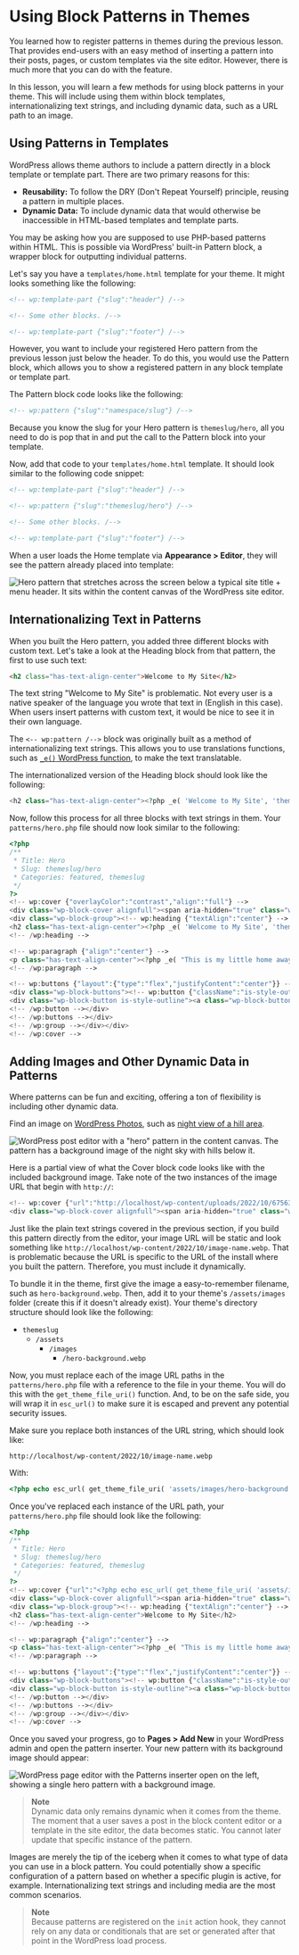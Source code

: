 # Using Block Patterns in Themes

You learned how to register patterns in themes during the previous lesson.  That provides end-users with an easy method of inserting a pattern into their posts, pages, or custom templates via the site editor.  However, there is much more that you can do with the feature.

In this lesson, you will learn a few methods for using block patterns in your theme.  This will include using them within block templates, internationalizing text strings, and including dynamic data, such as a URL path to an image. 

## Using Patterns in Templates

WordPress allows theme authors to include a pattern directly in a block template or template part.  There are two primary reasons for this:

- **Reusability:** To follow the DRY (Don't Repeat Yourself) principle, reusing a pattern in multiple places.
- **Dynamic Data:** To include dynamic data that would otherwise be inaccessible in HTML-based templates and template parts.

You may be asking how you are supposed to use PHP-based patterns within HTML.  This is possible via WordPress' built-in Pattern block, a wrapper block for outputting individual patterns.

Let's say you have a `templates/home.html` template for your theme.  It might looks something like the following:

```html
<!-- wp:template-part {"slug":"header"} /-->

<!-- Some other blocks. /-->

<!-- wp:template-part {"slug":"footer"} /-->
```

However, you want to include your registered Hero pattern from the previous lesson just below the header.  To do this, you would use the Pattern block, which allows you to show a registered pattern in any block template or template part.

The Pattern block code looks like the following:

```html
<!-- wp:pattern {"slug":"namespace/slug"} /-->
```

Because you know the slug for your Hero pattern is `themeslug/hero`, all you need to do is pop that in and put the call to the Pattern block into your template.

Now, add that code to your `templates/home.html` template.  It should look similar to the following code snippet:

```html
<!-- wp:template-part {"slug":"header"} /-->

<!-- wp:pattern {"slug":"themeslug/hero"} /-->

<!-- Some other blocks. /-->

<!-- wp:template-part {"slug":"footer"} /-->
```

When a user loads the Home template via **Appearance > Editor**, they will see the pattern already placed into template:

![Hero pattern that stretches across the screen below a typical site title + menu header. It sits within the content canvas of the WordPress site editor.](/images/module-06/lesson-03/pattern-home-template-editor.jpg)

## Internationalizing Text in Patterns

When you built the Hero pattern, you added three different blocks with custom text.  Let's take a look at the Heading block from that pattern, the first to use such text:

```html
<h2 class="has-text-align-center">Welcome to My Site</h2>
```

The text string "Welcome to My Site" is problematic.  Not every user is a native speaker of the language you wrote that text in (English in this case).  When users insert patterns with custom text, it would be nice to see it in their own language.

The `<-- wp:pattern /-->` block was originally built as a method of internationalizing text strings.  This allows you to use translations functions, such as [`_e()` WordPress function](https://developer.wordpress.org/reference/functions/_e/), to make the text translatable.

The internationalized version of the Heading block should look like the following:

```php
<h2 class="has-text-align-center"><?php _e( 'Welcome to My Site', 'themeslug' ); ?></h2>
```

Now, follow this process for all three blocks with text strings in them.  Your `patterns/hero.php` file should now look similar to the following:

```php
<?php
/**
 * Title: Hero
 * Slug: themeslug/hero
 * Categories: featured, themeslug
 */
?>
<!-- wp:cover {"overlayColor":"contrast","align":"full"} -->
<div class="wp-block-cover alignfull"><span aria-hidden="true" class="wp-block-cover__background has-contrast-background-color has-background-dim-100 has-background-dim"></span><div class="wp-block-cover__inner-container"><!-- wp:group {"style":{"spacing":{"blockGap":"2.5rem"}},"layout":{"type":"constrained","wideSize":"%","contentSize":"75%"}} -->
<div class="wp-block-group"><!-- wp:heading {"textAlign":"center"} -->
<h2 class="has-text-align-center"><?php _e( 'Welcome to My Site', 'themeslug' ); ?></h2>
<!-- /wp:heading -->

<!-- wp:paragraph {"align":"center"} -->
<p class="has-text-align-center"><?php _e( "This is my little home away from home. Here, you will get to know me.  I'll share my likes, hobbies, and more.  Every now and then, I'll even have something interesting to say in a blog post.", 'themeslug' ); ?></p>
<!-- /wp:paragraph -->

<!-- wp:buttons {"layout":{"type":"flex","justifyContent":"center"}} -->
<div class="wp-block-buttons"><!-- wp:button {"className":"is-style-outline"} -->
<div class="wp-block-button is-style-outline"><a class="wp-block-button__link wp-element-button"><?php _e( 'See My Popular Posts →', 'themeslug' ); ?></a></div>
<!-- /wp:button --></div>
<!-- /wp:buttons --></div>
<!-- /wp:group --></div></div>
<!-- /wp:cover -->
```

## Adding Images and Other Dynamic Data in Patterns

Where patterns can be fun and exciting, offering a ton of flexibility is including other dynamic data.

Find an image on [WordPress Photos](https://wordpress.org/photos/), such as [night view of a hill area](https://wordpress.org/photos/photo/67563182d4/).

![WordPress post editor with a "hero" pattern in the content canvas. The pattern has a background image of the night sky with hills below it.](/images/module-06/lesson-03/hero-pattern-with-background.jpg)

Here is a partial view of what the Cover block code looks like with the included background image.  Take note of the two instances of the image URL that begin with `http://`:

```php
<!-- wp:cover {"url":"http://localhost/wp-content/uploads/2022/10/67563182d40242c84.99466282-2048x1152-jpg.webp","id":3424,"dimRatio":50,"overlayColor":"contrast","align":"full"} -->
<div class="wp-block-cover alignfull"><span aria-hidden="true" class="wp-block-cover__background has-contrast-background-color has-background-dim"></span><img class="wp-block-cover__image-background wp-image-3424" alt="" src="http://localhost/wp/wp-content/uploads/2022/10/67563182d40242c84.99466282-2048x1152-jpg.webp" data-object-fit="cover"/>
```

Just like the plain text strings covered in the previous section, if you build this pattern directly from the editor, your image URL will be static and look something like `http://localhost/wp-content/2022/10/image-name.webp`.  That is problematic because the URL is specific to the URL of the install where you built the pattern.  Therefore, you must include it dynamically.

To bundle it in the theme, first give the image a easy-to-remember filename, such as `hero-background.webp`.  Then, add it to your theme's `/assets/images` folder (create this if it doesn't already exist).  Your theme's directory structure should look like the following:

- `themeslug`
	- `/assets`
		- `/images`
			- `/hero-background.webp`

Now, you must replace each of the image URL paths in the `patterns/hero.php` file with a reference to the file in your theme.  You will do this with the `get_theme_file_uri()` function.  And, to be on the safe side, you will wrap it in `esc_url()` to make sure it is escaped and prevent any potential security issues.

Make sure you replace both instances of the URL string, which should look like:

```
http://localhost/wp-content/2022/10/image-name.webp
```

With:

```php
<?php echo esc_url( get_theme_file_uri( 'assets/images/hero-background.webp' ) ); ?>
```

Once you've replaced each instance of the URL path, your `patterns/hero.php` file should look like the following:

```php
<?php
/**
 * Title: Hero
 * Slug: themeslug/hero
 * Categories: featured, themeslug
 */
?>
<!-- wp:cover {"url":"<?php echo esc_url( get_theme_file_uri( 'assets/images/hero-background.webp' ) ); ?>","id":3424,"dimRatio":50,"overlayColor":"contrast","align":"full"} -->
<div class="wp-block-cover alignfull"><span aria-hidden="true" class="wp-block-cover__background has-contrast-background-color has-background-dim"></span><img class="wp-block-cover__image-background wp-image-3424" alt="" src="<?php echo esc_url( get_theme_file_uri( 'assets/images/hero-background.webp' ) ); ?>" data-object-fit="cover"/><div class="wp-block-cover__inner-container"><!-- wp:group {"style":{"spacing":{"blockGap":"2.5rem"}},"layout":{"type":"constrained","wideSize":"%","contentSize":"75%","justifyContent":"center"}} -->
<div class="wp-block-group"><!-- wp:heading {"textAlign":"center"} -->
<h2 class="has-text-align-center">Welcome to My Site</h2>
<!-- /wp:heading -->

<!-- wp:paragraph {"align":"center"} -->
<p class="has-text-align-center"><?php _e( "This is my little home away from home. Here, you will get to know me.  I'll share my likes, hobbies, and more.  Every now and then, I'll even have something interesting to say in a blog post.", 'themeslug' ); ?></p>
<!-- /wp:paragraph -->

<!-- wp:buttons {"layout":{"type":"flex","justifyContent":"center"}} -->
<div class="wp-block-buttons"><!-- wp:button {"className":"is-style-outline"} -->
<div class="wp-block-button is-style-outline"><a class="wp-block-button__link wp-element-button"><?php _e( 'See My Popular Posts →', 'themeslug' ); ?></a></div>
<!-- /wp:button --></div>
<!-- /wp:buttons --></div>
<!-- /wp:group --></div></div>
<!-- /wp:cover -->
```

Once you saved your progress, go to **Pages > Add New** in your WordPress admin and open the pattern inserter.  Your new pattern with its background image should appear:

![WordPress page editor with the Patterns inserter open on the left, showing a single hero pattern with a background image.](/images/module-06/lesson-03/hero-with-background-inserter.jpg)

> **Note**\
> Dynamic data only remains dynamic when it comes from the theme.  The moment that a user saves a post in the block content editor or a template in the site editor, the data becomes static.  You cannot later update that specific instance of the pattern.

Images are merely the tip of the iceberg when it comes to what type of data you can use in a block pattern.  You could potentially show a specific configuration of a pattern based on whether a specific plugin is active, for example.  Internationalizing text strings and including media are the most common scenarios.

> **Note**\
> Because patterns are registered on the `init` action hook, they cannot rely on any data or conditionals that are set or generated after that point in the WordPress load process.
